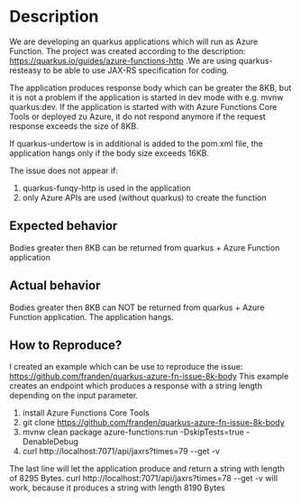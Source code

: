 # Description
We are developing an quarkus applications which will run as Azure Function. The project was created according to the description: https://quarkus.io/guides/azure-functions-http .We are using quarkus-resteasy to be able to use JAX-RS specification for coding.

The application produces response body which can be greater the 8KB, but it is not a problem if the application is started in dev mode with e.g. mvnw quarkus:dev. If the application is started with with Azure Functions Core Tools or deployed zu Azure, it do not respond anymore if the request response exceeds the size of 8KB.

If quarkus-undertow is in additional is added to the pom.xml file, the application hangs only if the body size exceeds 16KB.

The issue does not appear if:

1. quarkus-funqy-http is used in the application
2. only Azure APIs are used (without quarkus) to create the function

## Expected behavior
Bodies greater then 8KB can be returned from quarkus + Azure Function application

## Actual behavior
Bodies greater then 8KB can NOT be returned from quarkus + Azure Function application. The application hangs.

## How to Reproduce?
I created an example which can be use to reproduce the issue: https://github.com/franden/quarkus-azure-fn-issue-8k-body
This example creates an endpoint which produces a response with a string length depending on the input parameter.

1. install Azure Functions Core Tools
2. git clone https://github.com/franden/quarkus-azure-fn-issue-8k-body
3. mvnw clean package azure-functions:run -DskipTests=true -DenableDebug
4. curl http://localhost:7071/api/jaxrs?times=79 --get -v

The last line will let the application produce and return a string with length of 8295 Bytes.
curl http://localhost:7071/api/jaxrs?times=78 --get -v will work, because it produces a string with length 8190 Bytes
